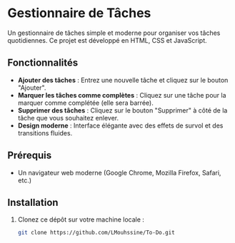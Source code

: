 # Gestionnaire de Tâches

Un gestionnaire de tâches simple et moderne pour organiser vos tâches quotidiennes. Ce projet est développé en HTML, CSS et JavaScript.

## Fonctionnalités

- **Ajouter des tâches** : Entrez une nouvelle tâche et cliquez sur le bouton "Ajouter".
- **Marquer les tâches comme complètes** : Cliquez sur une tâche pour la marquer comme complétée (elle sera barrée).
- **Supprimer des tâches** : Cliquez sur le bouton "Supprimer" à côté de la tâche que vous souhaitez enlever.
- **Design moderne** : Interface élégante avec des effets de survol et des transitions fluides.

## Prérequis

- Un navigateur web moderne (Google Chrome, Mozilla Firefox, Safari, etc.)

## Installation

1. Clonez ce dépôt sur votre machine locale :
   ```bash
   git clone https://github.com/LMouhssine/To-Do.git
